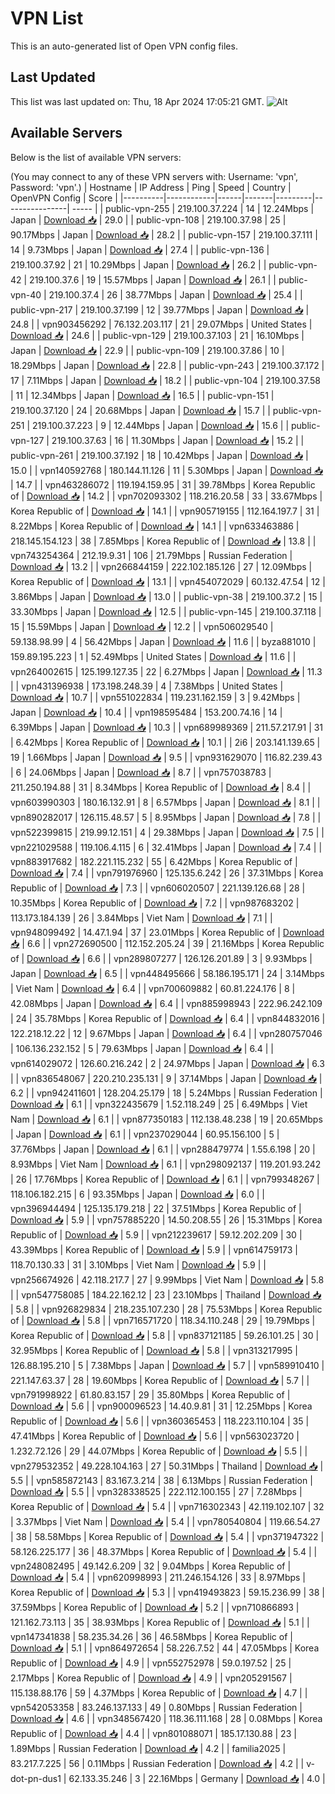 # VPN List

This is an auto-generated list of Open VPN config files.

## Last Updated

This list was last updated on: Thu, 18 Apr 2024 17:05:21 GMT.
![Alt](https://repobeats.axiom.co/api/embed/186b98318ef1479477931607c1ad7d823f12451f.svg "Repobeats analytics image")

## Available Servers

Below is the list of available VPN servers:

(You may connect to any of these VPN servers with: Username: 'vpn', Password: 'vpn'.)
| Hostname | IP Address | Ping | Speed | Country | OpenVPN Config | Score |
|----------|------------|------|-------|---------|----------------| ----- |
| public-vpn-255 | 219.100.37.224 | 14 | 12.24Mbps | Japan | [Download 📥](./configs/server_0_JP.ovpn) | 29.0 |
| public-vpn-108 | 219.100.37.98 | 25 | 90.17Mbps | Japan | [Download 📥](./configs/server_1_JP.ovpn) | 28.2 |
| public-vpn-157 | 219.100.37.111 | 14 | 9.73Mbps | Japan | [Download 📥](./configs/server_2_JP.ovpn) | 27.4 |
| public-vpn-136 | 219.100.37.92 | 21 | 10.29Mbps | Japan | [Download 📥](./configs/server_3_JP.ovpn) | 26.2 |
| public-vpn-42 | 219.100.37.6 | 19 | 15.57Mbps | Japan | [Download 📥](./configs/server_4_JP.ovpn) | 26.1 |
| public-vpn-40 | 219.100.37.4 | 26 | 38.77Mbps | Japan | [Download 📥](./configs/server_5_JP.ovpn) | 25.4 |
| public-vpn-217 | 219.100.37.199 | 12 | 39.77Mbps | Japan | [Download 📥](./configs/server_6_JP.ovpn) | 24.8 |
| vpn903456292 | 76.132.203.117 | 21 | 29.07Mbps | United States | [Download 📥](./configs/server_7_US.ovpn) | 24.6 |
| public-vpn-129 | 219.100.37.103 | 21 | 16.10Mbps | Japan | [Download 📥](./configs/server_8_JP.ovpn) | 22.9 |
| public-vpn-109 | 219.100.37.86 | 10 | 18.29Mbps | Japan | [Download 📥](./configs/server_9_JP.ovpn) | 22.8 |
| public-vpn-243 | 219.100.37.172 | 17 | 7.11Mbps | Japan | [Download 📥](./configs/server_10_JP.ovpn) | 18.2 |
| public-vpn-104 | 219.100.37.58 | 11 | 12.34Mbps | Japan | [Download 📥](./configs/server_11_JP.ovpn) | 16.5 |
| public-vpn-151 | 219.100.37.120 | 24 | 20.68Mbps | Japan | [Download 📥](./configs/server_12_JP.ovpn) | 15.7 |
| public-vpn-251 | 219.100.37.223 | 9 | 12.44Mbps | Japan | [Download 📥](./configs/server_13_JP.ovpn) | 15.6 |
| public-vpn-127 | 219.100.37.63 | 16 | 11.30Mbps | Japan | [Download 📥](./configs/server_14_JP.ovpn) | 15.2 |
| public-vpn-261 | 219.100.37.192 | 18 | 10.42Mbps | Japan | [Download 📥](./configs/server_15_JP.ovpn) | 15.0 |
| vpn140592768 | 180.144.11.126 | 11 | 5.30Mbps | Japan | [Download 📥](./configs/server_16_JP.ovpn) | 14.7 |
| vpn463286072 | 119.194.159.95 | 31 | 39.78Mbps | Korea Republic of | [Download 📥](./configs/server_17_KR.ovpn) | 14.2 |
| vpn702093302 | 118.216.20.58 | 33 | 33.67Mbps | Korea Republic of | [Download 📥](./configs/server_18_KR.ovpn) | 14.1 |
| vpn905719155 | 112.164.197.7 | 31 | 8.22Mbps | Korea Republic of | [Download 📥](./configs/server_19_KR.ovpn) | 14.1 |
| vpn633463886 | 218.145.154.123 | 38 | 7.85Mbps | Korea Republic of | [Download 📥](./configs/server_20_KR.ovpn) | 13.8 |
| vpn743254364 | 212.19.9.31 | 106 | 21.79Mbps | Russian Federation | [Download 📥](./configs/server_21_RU.ovpn) | 13.2 |
| vpn266844159 | 222.102.185.126 | 27 | 12.09Mbps | Korea Republic of | [Download 📥](./configs/server_22_KR.ovpn) | 13.1 |
| vpn454072029 | 60.132.47.54 | 12 | 3.86Mbps | Japan | [Download 📥](./configs/server_23_JP.ovpn) | 13.0 |
| public-vpn-38 | 219.100.37.2 | 15 | 33.30Mbps | Japan | [Download 📥](./configs/server_24_JP.ovpn) | 12.5 |
| public-vpn-145 | 219.100.37.118 | 15 | 15.59Mbps | Japan | [Download 📥](./configs/server_25_JP.ovpn) | 12.2 |
| vpn506029540 | 59.138.98.99 | 4 | 56.42Mbps | Japan | [Download 📥](./configs/server_26_JP.ovpn) | 11.6 |
| byza881010 | 159.89.195.223 | 1 | 52.49Mbps | United States | [Download 📥](./configs/server_27_US.ovpn) | 11.6 |
| vpn264002615 | 125.199.127.35 | 22 | 6.27Mbps | Japan | [Download 📥](./configs/server_28_JP.ovpn) | 11.3 |
| vpn431396938 | 173.198.248.39 | 4 | 7.38Mbps | United States | [Download 📥](./configs/server_29_US.ovpn) | 10.7 |
| vpn551022834 | 119.231.162.159 | 3 | 9.42Mbps | Japan | [Download 📥](./configs/server_30_JP.ovpn) | 10.4 |
| vpn198595484 | 153.200.74.16 | 14 | 6.39Mbps | Japan | [Download 📥](./configs/server_31_JP.ovpn) | 10.3 |
| vpn689989369 | 211.57.217.91 | 31 | 6.42Mbps | Korea Republic of | [Download 📥](./configs/server_32_KR.ovpn) | 10.1 |
| 2i6 | 203.141.139.65 | 19 | 1.66Mbps | Japan | [Download 📥](./configs/server_33_JP.ovpn) | 9.5 |
| vpn931629070 | 116.82.239.43 | 6 | 24.06Mbps | Japan | [Download 📥](./configs/server_34_JP.ovpn) | 8.7 |
| vpn757038783 | 211.250.194.88 | 31 | 8.34Mbps | Korea Republic of | [Download 📥](./configs/server_35_KR.ovpn) | 8.4 |
| vpn603990303 | 180.16.132.91 | 8 | 6.57Mbps | Japan | [Download 📥](./configs/server_36_JP.ovpn) | 8.1 |
| vpn890282017 | 126.115.48.57 | 5 | 8.95Mbps | Japan | [Download 📥](./configs/server_37_JP.ovpn) | 7.8 |
| vpn522399815 | 219.99.12.151 | 4 | 29.38Mbps | Japan | [Download 📥](./configs/server_38_JP.ovpn) | 7.5 |
| vpn221029588 | 119.106.4.115 | 6 | 32.41Mbps | Japan | [Download 📥](./configs/server_39_JP.ovpn) | 7.4 |
| vpn883917682 | 182.221.115.232 | 55 | 6.42Mbps | Korea Republic of | [Download 📥](./configs/server_40_KR.ovpn) | 7.4 |
| vpn791976960 | 125.135.6.242 | 26 | 37.31Mbps | Korea Republic of | [Download 📥](./configs/server_41_KR.ovpn) | 7.3 |
| vpn606020507 | 221.139.126.68 | 28 | 10.35Mbps | Korea Republic of | [Download 📥](./configs/server_42_KR.ovpn) | 7.2 |
| vpn987683202 | 113.173.184.139 | 26 | 3.84Mbps | Viet Nam | [Download 📥](./configs/server_43_VN.ovpn) | 7.1 |
| vpn948099492 | 14.47.1.94 | 37 | 23.01Mbps | Korea Republic of | [Download 📥](./configs/server_44_KR.ovpn) | 6.6 |
| vpn272690500 | 112.152.205.24 | 39 | 21.16Mbps | Korea Republic of | [Download 📥](./configs/server_45_KR.ovpn) | 6.6 |
| vpn289807277 | 126.126.201.89 | 3 | 9.93Mbps | Japan | [Download 📥](./configs/server_46_JP.ovpn) | 6.5 |
| vpn448495666 | 58.186.195.171 | 24 | 3.14Mbps | Viet Nam | [Download 📥](./configs/server_47_VN.ovpn) | 6.4 |
| vpn700609882 | 60.81.224.176 | 8 | 42.08Mbps | Japan | [Download 📥](./configs/server_48_JP.ovpn) | 6.4 |
| vpn885998943 | 222.96.242.109 | 24 | 35.78Mbps | Korea Republic of | [Download 📥](./configs/server_49_KR.ovpn) | 6.4 |
| vpn844832016 | 122.218.12.22 | 12 | 9.67Mbps | Japan | [Download 📥](./configs/server_50_JP.ovpn) | 6.4 |
| vpn280757046 | 106.136.232.152 | 5 | 79.63Mbps | Japan | [Download 📥](./configs/server_51_JP.ovpn) | 6.4 |
| vpn614029072 | 126.60.216.242 | 2 | 24.97Mbps | Japan | [Download 📥](./configs/server_52_JP.ovpn) | 6.3 |
| vpn836548067 | 220.210.235.131 | 9 | 37.14Mbps | Japan | [Download 📥](./configs/server_53_JP.ovpn) | 6.2 |
| vpn942411601 | 128.204.25.179 | 18 | 5.24Mbps | Russian Federation | [Download 📥](./configs/server_54_RU.ovpn) | 6.1 |
| vpn322435679 | 1.52.118.249 | 25 | 6.49Mbps | Viet Nam | [Download 📥](./configs/server_55_VN.ovpn) | 6.1 |
| vpn877350183 | 112.138.48.238 | 19 | 20.65Mbps | Japan | [Download 📥](./configs/server_56_JP.ovpn) | 6.1 |
| vpn237029044 | 60.95.156.100 | 5 | 37.76Mbps | Japan | [Download 📥](./configs/server_57_JP.ovpn) | 6.1 |
| vpn288479774 | 1.55.6.198 | 20 | 8.93Mbps | Viet Nam | [Download 📥](./configs/server_58_VN.ovpn) | 6.1 |
| vpn298092137 | 119.201.93.242 | 26 | 17.76Mbps | Korea Republic of | [Download 📥](./configs/server_59_KR.ovpn) | 6.1 |
| vpn799348267 | 118.106.182.215 | 6 | 93.35Mbps | Japan | [Download 📥](./configs/server_60_JP.ovpn) | 6.0 |
| vpn396944494 | 125.135.179.218 | 22 | 37.51Mbps | Korea Republic of | [Download 📥](./configs/server_61_KR.ovpn) | 5.9 |
| vpn757885220 | 14.50.208.55 | 26 | 15.31Mbps | Korea Republic of | [Download 📥](./configs/server_62_KR.ovpn) | 5.9 |
| vpn212239617 | 59.12.202.209 | 30 | 43.39Mbps | Korea Republic of | [Download 📥](./configs/server_63_KR.ovpn) | 5.9 |
| vpn614759173 | 118.70.130.33 | 31 | 3.10Mbps | Viet Nam | [Download 📥](./configs/server_64_VN.ovpn) | 5.9 |
| vpn256674926 | 42.118.217.7 | 27 | 9.99Mbps | Viet Nam | [Download 📥](./configs/server_65_VN.ovpn) | 5.8 |
| vpn547758085 | 184.22.162.12 | 23 | 23.10Mbps | Thailand | [Download 📥](./configs/server_66_TH.ovpn) | 5.8 |
| vpn926829834 | 218.235.107.230 | 28 | 75.53Mbps | Korea Republic of | [Download 📥](./configs/server_67_KR.ovpn) | 5.8 |
| vpn716571720 | 118.34.110.248 | 29 | 19.79Mbps | Korea Republic of | [Download 📥](./configs/server_68_KR.ovpn) | 5.8 |
| vpn837121185 | 59.26.101.25 | 30 | 32.95Mbps | Korea Republic of | [Download 📥](./configs/server_69_KR.ovpn) | 5.8 |
| vpn313217995 | 126.88.195.210 | 5 | 7.38Mbps | Japan | [Download 📥](./configs/server_70_JP.ovpn) | 5.7 |
| vpn589910410 | 221.147.63.37 | 28 | 19.60Mbps | Korea Republic of | [Download 📥](./configs/server_71_KR.ovpn) | 5.7 |
| vpn791998922 | 61.80.83.157 | 29 | 35.80Mbps | Korea Republic of | [Download 📥](./configs/server_72_KR.ovpn) | 5.6 |
| vpn900096523 | 14.40.9.81 | 31 | 12.25Mbps | Korea Republic of | [Download 📥](./configs/server_73_KR.ovpn) | 5.6 |
| vpn360365453 | 118.223.110.104 | 35 | 47.41Mbps | Korea Republic of | [Download 📥](./configs/server_74_KR.ovpn) | 5.6 |
| vpn563023720 | 1.232.72.126 | 29 | 44.07Mbps | Korea Republic of | [Download 📥](./configs/server_75_KR.ovpn) | 5.5 |
| vpn279532352 | 49.228.104.163 | 27 | 50.31Mbps | Thailand | [Download 📥](./configs/server_76_TH.ovpn) | 5.5 |
| vpn585872143 | 83.167.3.214 | 38 | 6.13Mbps | Russian Federation | [Download 📥](./configs/server_77_RU.ovpn) | 5.5 |
| vpn328338525 | 222.112.100.155 | 27 | 7.28Mbps | Korea Republic of | [Download 📥](./configs/server_78_KR.ovpn) | 5.4 |
| vpn716302343 | 42.119.102.107 | 32 | 3.37Mbps | Viet Nam | [Download 📥](./configs/server_79_VN.ovpn) | 5.4 |
| vpn780540804 | 119.66.54.27 | 38 | 58.58Mbps | Korea Republic of | [Download 📥](./configs/server_80_KR.ovpn) | 5.4 |
| vpn371947322 | 58.126.225.177 | 36 | 48.37Mbps | Korea Republic of | [Download 📥](./configs/server_81_KR.ovpn) | 5.4 |
| vpn248082495 | 49.142.6.209 | 32 | 9.04Mbps | Korea Republic of | [Download 📥](./configs/server_82_KR.ovpn) | 5.4 |
| vpn620998993 | 211.246.154.126 | 33 | 8.97Mbps | Korea Republic of | [Download 📥](./configs/server_83_KR.ovpn) | 5.3 |
| vpn419493823 | 59.15.236.99 | 38 | 37.59Mbps | Korea Republic of | [Download 📥](./configs/server_84_KR.ovpn) | 5.2 |
| vpn710866893 | 121.162.73.113 | 35 | 38.93Mbps | Korea Republic of | [Download 📥](./configs/server_85_KR.ovpn) | 5.1 |
| vpn147341838 | 58.235.34.26 | 36 | 46.58Mbps | Korea Republic of | [Download 📥](./configs/server_86_KR.ovpn) | 5.1 |
| vpn864972654 | 58.226.7.52 | 44 | 47.05Mbps | Korea Republic of | [Download 📥](./configs/server_87_KR.ovpn) | 4.9 |
| vpn552752978 | 59.0.197.52 | 25 | 2.17Mbps | Korea Republic of | [Download 📥](./configs/server_88_KR.ovpn) | 4.9 |
| vpn205291567 | 115.138.88.176 | 59 | 4.37Mbps | Korea Republic of | [Download 📥](./configs/server_89_KR.ovpn) | 4.7 |
| vpn542053358 | 83.246.137.133 | 49 | 0.80Mbps | Russian Federation | [Download 📥](./configs/server_90_RU.ovpn) | 4.6 |
| vpn348567420 | 118.36.111.168 | 28 | 0.08Mbps | Korea Republic of | [Download 📥](./configs/server_91_KR.ovpn) | 4.4 |
| vpn801088071 | 185.17.130.88 | 23 | 1.89Mbps | Russian Federation | [Download 📥](./configs/server_92_RU.ovpn) | 4.2 |
| familia2025 | 83.217.7.225 | 56 | 0.11Mbps | Russian Federation | [Download 📥](./configs/server_93_RU.ovpn) | 4.2 |
| v-dot-pn-dus1 | 62.133.35.246 | 3 | 22.16Mbps | Germany | [Download 📥](./configs/server_94_DE.ovpn) | 4.0 |
